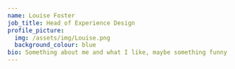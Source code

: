 ```yaml
---
name: Louise Foster
job_title: Head of Experience Design
profile_picture:
  img: /assets/img/Louise.png
  background_colour: blue
bio: Something about me and what I like, maybe something funny
---
```

